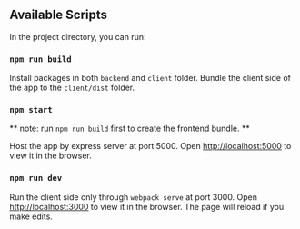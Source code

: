 ## Available Scripts

In the project directory, you can run:

### `npm run build`

Install packages in both `backend` and `client` folder.
Bundle the client side of the app to the `client/dist` folder.

### `npm start`

** note: run `npm run build` first to create the frontend bundle. **

Host the app by express server at port 5000.
Open [http://localhost:5000](http://localhost:5000) to view it in the browser.

### `npm run dev`

Run the client side only through `webpack serve` at port 3000.
Open [http://localhost:3000](http://localhost:3000) to view it in the browser.
The page will reload if you make edits.
